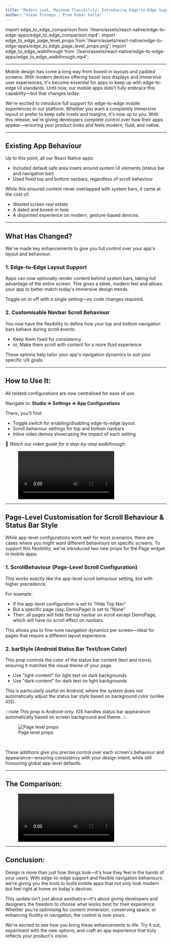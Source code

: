 ```yaml
---
title: "Modern Look, Maximum Flexibility: Introducing Edge-to-Edge Support for Mobile Apps"
author: "Vikas Pinnapu , Prem Kumar Katta"
---
```


import edge_to_edge_comparison from '/learn/assets/react-native/edge-to-edge-apps/edge_to_edge_comparison.mp4';
import edge_to_edge_page_level_props from '/learn/assets/react-native/edge-to-edge-apps/edge_to_edge_page_level_props.png';
import edge_to_edge_walkthrough from '/learn/assets/react-native/edge-to-edge-apps/edge_to_edge_walkthrough.mp4';

---

Mobile design has come a long way from boxed-in layouts and padded screens. With modern devices offering bezel-less displays and immersive user experiences, it's become essential for apps to keep up with edge-to-edge UI standards. Until now, our mobile apps didn't fully embrace this capability—but that changes today.

We're excited to introduce full support for edge-to-edge mobile experiences in our platform. Whether you want a completely immersive layout or prefer to keep safe insets and margins, it's now up to you. With this release, we're giving developers complete control over how their apps appear—ensuring your product looks and feels modern, fluid, and native.

<!-- truncate -->

---

## Existing App Behaviour

Up to this point, all our React Native apps:
* Included default safe area insets around system UI elements (status bar and navigation bar)
* Used fixed top and bottom navbars, regardless of scroll behaviour

While this ensured content never overlapped with system bars, it came at the cost of:
* Wasted screen real estate
* A dated and boxed-in look
* A disjointed experience on modern, gesture-based devices.

---

## What Has Changed?

We've made key enhancements to give you full control over your app's layout and behaviour:

### 1. Edge-to-Edge Layout Support

Apps can now optionally render content behind system bars, taking full advantage of the entire screen. This gives a sleek, modern feel and allows your app to better match today's immersive design trends.

Toggle on or off with a single setting—no code changes required.

### 2. Customisable Navbar Scroll Behaviour

You now have the flexibility to define how your top and bottom navigation bars behave during scroll events:
* Keep them fixed for consistency
* or, Make them scroll with content for a more fluid experience

These options help tailor your app's navigation dynamics to suit your specific UX goals.

---

## How to Use It:

All related configurations are now centralised for ease of use.

Navigate to:
**Studio ⇒ Settings ⇒ App Configurations**

There, you'll find:
* Toggle switch for enabling/disabling edge-to-edge layout.
* Scroll behaviour settings for top and bottom navbars
* Inline video demos showcasing the impact of each setting

🎥 *Watch our video guide for a step-by-step walkthrough.*

<div style={{ display: 'flex', justifyContent: 'center' }}>
  <figure style={{ textAlign: 'center', margin:0 }}>
    <video src={edge_to_edge_walkthrough} style={{ width: '100%'}} controls />
    <figcaption>Step-by-step walkthrough</figcaption>
  </figure>
</div>

---

## Page-Level Customisation for Scroll Behaviour & Status Bar Style

While app-level configurations work well for most scenarios, there are cases where you might want different behaviours on specific screens. To support this flexibility, we've introduced two new props for the Page widget in mobile apps:

### 1. ScrollBehaviour (Page-Level Scroll Configuration)

This works exactly like the app-level scroll behaviour setting, but with higher precedence.

For example:
* If the app-level configuration is set to "Hide Top Nav"
* But a specific page (say, DemoPage) is set to "None"
* Then: all pages will hide the top navbar on scroll except DemoPage, which will have no scroll effect on navbars.

This allows you to fine-tune navigation dynamics per screen—ideal for pages that require a different layout experience.

### 2. barStyle (Android Status Bar Text/Icon Color)

This prop controls the color of the status bar content (text and icons), ensuring it matches the visual theme of your page.

* Use "light-content" for light text on dark backgrounds
* Use "dark-content" for dark text on light backgrounds

This is particularly useful on Android, where the system does not automatically adjust the status bar style based on background color (unlike iOS).

:::note
This prop is Android-only. iOS handles status bar appearance automatically based on screen background and theme.
:::

<div style={{ display: 'flex', justifyContent: 'center' }}>
  <figure style={{ textAlign: 'center', margin:0 }}>
    <img src={edge_to_edge_page_level_props} style={{ width: 400}} alt="Page level props" />
    <figcaption>Page level props</figcaption>
  </figure>
</div>

<br/>

These additions give you precise control over each screen's behaviour and appearance—ensuring consistency with your design intent, while still honouring global app-level defaults.

---

## The Comparison:

<div style={{ display: 'flex', justifyContent: 'center' }}>
  <figure style={{ textAlign: 'center', margin:0 }}>
    <video src={edge_to_edge_comparison} style={{ width: '100%'}} controls />
    <figcaption>Comparison: Existing vs New Apps</figcaption>
  </figure>
</div>

---

## Conclusion:

Design is more than just how things look—it's how they feel in the hands of your users. With edge-to-edge support and flexible navigation behaviours, we're giving you the tools to build mobile apps that not only look modern but feel right at home on today's devices.

This update isn't just about aesthetics—it's about giving developers and designers the freedom to choose what works best for their experience. Whether you're optimising for content immersion, conserving space, or enhancing fluidity in navigation, the control is now yours.

We're excited to see how you bring these enhancements to life. Try it out, experiment with the new options, and craft an app experience that truly reflects your product's vision.